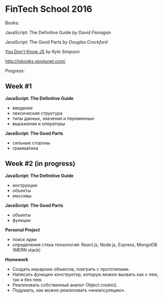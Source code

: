 # FinTech School 2016

Books: 

JavaScript: The Definitive Guide *by David Flanagan*

JavaScript: The Good Parts *by Douglas Crockford*

[You Don't Know JS](https://github.com/getify/You-Dont-Know-JS) *by Kyle Simpson* 

http://jsbooks.revolunet.com/

Progress:

## Week #1
__JavaScript: The Definitive Guide__
- введение
- лексическая структура
- типы данных, значения и переменные
- выражения и операторы

__JavaScript: The Good Parts__
- сильные стороны
- грамматика

## Week #2 (in progress)
__JavaScript: The Definitive Guide__
- инструкции
- объекты
- массивы

__JavaScript: The Good Parts__
- объекты
- функции

__Personal Project__
- поиск идеи
- определения стека технологий: React.js, Node.js, Express, MongoDB (MERN stack)

__Homework__
- Создать иерархию объектов, поиграть с прототипами.
- Написать функцию конструктор, которую можно вызвать как с new, так и без new.
- Реализовать собственный аналог Object.create().
- Подумать, как можно реализовать «инкапсуляцию».